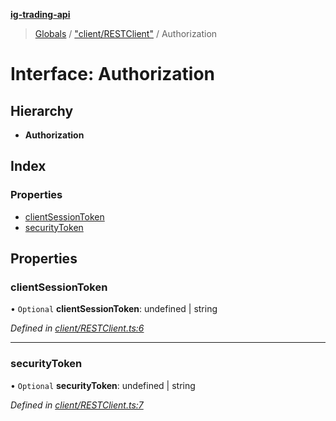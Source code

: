 **[ig-trading-api](../README.md)**

> [Globals](../globals.md) / ["client/RESTClient"](../modules/_client_restclient_.md) / Authorization

# Interface: Authorization

## Hierarchy

* **Authorization**

## Index

### Properties

* [clientSessionToken](_client_restclient_.authorization.md#clientsessiontoken)
* [securityToken](_client_restclient_.authorization.md#securitytoken)

## Properties

### clientSessionToken

• `Optional` **clientSessionToken**: undefined \| string

*Defined in [client/RESTClient.ts:6](https://github.com/bennycode/ig-trading-api/blob/609342c/src/client/RESTClient.ts#L6)*

___

### securityToken

• `Optional` **securityToken**: undefined \| string

*Defined in [client/RESTClient.ts:7](https://github.com/bennycode/ig-trading-api/blob/609342c/src/client/RESTClient.ts#L7)*
